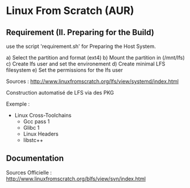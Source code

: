 # Linux From Scratch (AUR)

## Requirement (II. Preparing for the Build)

use the script 'requirement.sh' for Preparing the Host System.

  a) Select the partition and format (ext4)
  b) Mount the partition in (/mnt/lfs)
  c) Create lfs user and set the environement
  d) Create minimal LFS filesystem
  e) Set the permissions for the lfs user

Sources : http://www.linuxfromscratch.org/lfs/view/systemd/index.html


Construction automatisé de LFS via des PKG

Exemple :

  - Linux Cross-Toolchains
    - Gcc pass 1
    - Glibc 1
    - Linux Headers
    - libstc++

## Documentation

Sources Officielle : http://www.linuxfromscratch.org/blfs/view/svn/index.html
